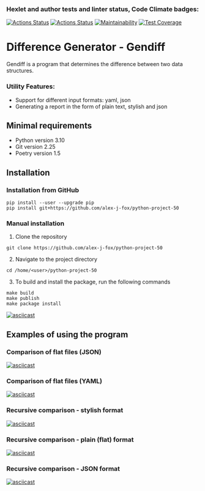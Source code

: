 ### Hexlet and author tests and linter status, Code Climate badges:
[![Actions Status](https://github.com/alex-j-fox/python-project-50/actions/workflows/hexlet-check.yml/badge.svg)](https://github.com/alex-j-fox/python-project-50/actions)
[![Actions Status](https://github.com/alex-j-fox/python-project-50/actions/workflows/my-check.yml/badge.svg)](https://github.com/alex-j-fox/python-project-50/actions)
[![Maintainability](https://api.codeclimate.com/v1/badges/d86503c410f675872721/maintainability)](https://codeclimate.com/github/alex-j-fox/python-project-50/maintainability)
[![Test Coverage](https://api.codeclimate.com/v1/badges/d86503c410f675872721/test_coverage)](https://codeclimate.com/github/alex-j-fox/python-project-50/test_coverage)

# Difference Generator - Gendiff
Gendiff is a program that determines the difference between two data structures.

### Utility Features:

- Support for different input formats: yaml, json
- Generating a report in the form of plain text, stylish and json

## Minimal requirements

- Python version 3.10
- Git version 2.25
- Poetry version 1.5

## Installation

### Installation from GitHub

```
pip install --user --upgrade pip
pip install git+https://github.com/alex-j-fox/python-project-50
```

### Manual installation

1. Clone the repository

```
git clone https://github.com/alex-j-fox/python-project-50
```

2. Navigate to the project directory 

```
cd /home/<user>/python-project-50
```

3. To build and install the package, run the following commands 

```
make build
make publish
make package install
```
[![asciicast](https://asciinema.org/a/omodt3ibXmIsy21j9mgdZnA5E.svg)](https://asciinema.org/a/omodt3ibXmIsy21j9mgdZnA5E)

## Examples of using the program

### Comparison of flat files (JSON) 
[![asciicast](https://asciinema.org/a/NS9uNKDBVSpY29W492FSIMooN.svg)](https://asciinema.org/a/NS9uNKDBVSpY29W492FSIMooN)

### Comparison of flat files (YAML) 
[![asciicast](https://asciinema.org/a/xZMQzmSfHG8adu2Inkski6sw1.svg)](https://asciinema.org/a/xZMQzmSfHG8adu2Inkski6sw1)

### Recursive comparison - stylish format
[![asciicast](https://asciinema.org/a/xoYG8jHFAlYs0y7OxczJqpiCa.svg)](https://asciinema.org/a/xoYG8jHFAlYs0y7OxczJqpiCa)

### Recursive comparison - plain (flat) format
[![asciicast](https://asciinema.org/a/Z9yDonNs28R86ll4Gun3Sum6M.svg)](https://asciinema.org/a/Z9yDonNs28R86ll4Gun3Sum6M)

### Recursive comparison - JSON format
[![asciicast](https://asciinema.org/a/FdUIT7IQ9uTCnYsJ05Ctb4OF2.svg)](https://asciinema.org/a/FdUIT7IQ9uTCnYsJ05Ctb4OF2)